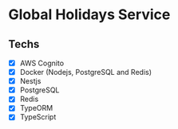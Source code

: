 # Global Holidays Service

## Techs

- [x] AWS Cognito
- [x] Docker (Nodejs, PostgreSQL and Redis)
- [x] Nestjs
- [x] PostgreSQL
- [x] Redis
- [x] TypeORM
- [x] TypeScript
